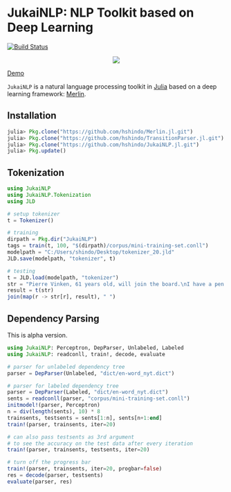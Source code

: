 # JukaiNLP: NLP Toolkit based on Deep Learning

[![Build Status](https://travis-ci.org/hshindo/JukaiNLP.jl.svg?branch=master)](https://travis-ci.org/hshindo/JukaiNLP.jl)
<!-- [![Build status](https://ci.appveyor.com/api/projects/status/github/hshindo/JukaiNLP.jl?branch=master)](https://ci.appveyor.com/project/hshindo/jukaiNLP-jl/branch/master) -->

<p align="center"><img src="https://github.com/hshindo/JukaiNLP.jl/blob/master/JukaiNLP.gif"></p>

[Demo](http://158.199.141.203/)

`JukaiNLP` is a natural language processing toolkit in [Julia](http://julialang.org/) based on a deep learning framework: [Merlin](https://github.com/hshindo/Merlin.jl).

## Installation
```julia
julia> Pkg.clone("https://github.com/hshindo/Merlin.jl.git")
julia> Pkg.clone("https://github.com/hshindo/TransitionParser.jl.git")
julia> Pkg.clone("https://github.com/hshindo/JukaiNLP.jl.git")
julia> Pkg.update()
```

## Tokenization

```julia
using JukaiNLP
using JukaiNLP.Tokenization
using JLD

# setup tokenizer
t = Tokenizer()

# training
dirpath = Pkg.dir("JukaiNLP")
tags = train(t, 100, "$(dirpath)/corpus/mini-training-set.conll")
modelpath = "C:/Users/shindo/Desktop/tokenizer_20.jld"
JLD.save(modelpath, "tokenizer", t)

# testing
t = JLD.load(modelpath, "tokenizer")
str = "Pierre Vinken, 61 years old, will join the board.\nI have a pen.\n"
result = t(str)
join(map(r -> str[r], result), " ")
```

## Dependency Parsing
This is alpha version.
```julia
using JukaiNLP: Perceptron, DepParser, Unlabeled, Labeled
using JukaiNLP: readconll, train!, decode, evaluate

# parser for unlabeled dependency tree
parser = DepParser(Unlabeled, "dict/en-word_nyt.dict")

# parser for labeled dependency tree
parser = DepParser(Labeled, "dict/en-word_nyt.dict")
sents = readconll(parser, "corpus/mini-training-set.conll")
initmodel!(parser, Perceptron)
n = div(length(sents), 10) * 8
trainsents, testsents = sents[1:n], sents[n+1:end]
train!(parser, trainsents, iter=20)

# can also pass testsents as 3rd argument
# to see the accuracy on the test data after every iteration
train!(parser, trainsents, testsents, iter=20)

# turn off the progress bar
train!(parser, trainsents, iter=20, progbar=false)
res = decode(parser, testsents)
evaluate(parser, res)
```
